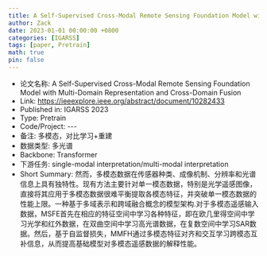 ```yaml
---
title: A Self-Supervised Cross-Modal Remote Sensing Foundation Model with Multi-Domain Representation and Cross-Domain Fusion
author: Zack
date: 2023-01-01 00:00:00 +0800
categories: [IGARSS]
tags: [paper, Pretrain]
math: true
pin: false
---
```

- 论文名称: A Self-Supervised Cross-Modal Remote Sensing Foundation Model with Multi-Domain Representation and Cross-Domain Fusion
- Link: https://ieeexplore.ieee.org/abstract/document/10282433
- Published in: IGARSS 2023
- Type: Pretrain
- Code/Project: ---
- 备注: 多模态，对比学习+重建
- 数据类型: 多光谱
- Backbone: Transformer
- 下游任务: single-modal interpretation/multi-modal interpretation
- Short Summary: 然而，多模态数据在传感器种类、成像机制、分辨率和光谱信息上具有独特性。现有方法主要针对单一模态数据，特别是光学遥感图像，直接将其应用于多模态数据很难平衡提取各模态特征，并突破单一模态数据的性能上限。一种基于多域表示和跨域融合概念的模型架构.对于多模态遥感输入数据，MSFE首先在相应的特征空间中学习各种特征，即在欧几里得空间中学习光学和红外数据，在双曲空间中学习高光谱数据，在复数空间中学习SAR数据。然后，基于自监督损失，MMFH通过多模态特征对齐和交互学习跨模态互补信息，从而提高基础模型对多模态遥感数据的解释性能。

